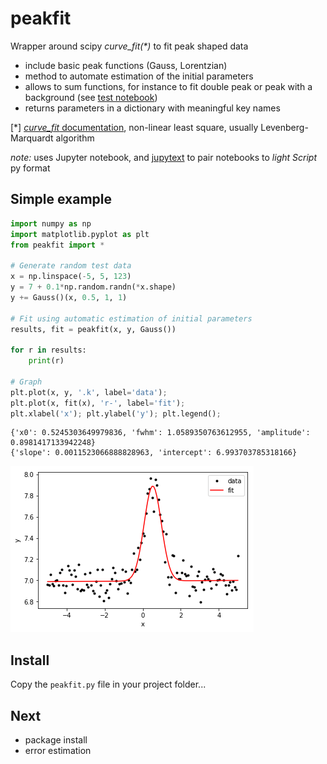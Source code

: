 # peakfit

Wrapper around scipy _curve_fit(*)_ to fit peak shaped data

- include basic peak functions (Gauss, Lorentzian)
- method to automate estimation of the initial parameters 
- allows to sum functions, for instance to fit double peak or peak with a background (see [test notebook](test_peakfit.ipynb))
- returns parameters in a dictionary with meaningful key names

[*] [_curve_fit_ documentation](https://docs.scipy.org/doc/scipy-1.5.1/reference/generated/scipy.optimize.curve_fit.html#scipy.optimize.curve_fit), non-linear least square, usually Levenberg-Marquardt algorithm

_note:_ uses Jupyter notebook, and [jupytext](https://jupytext.readthedocs.io/en/latest/index.html) to pair notebooks to _light Script_ py format

## Simple example

```python
import numpy as np
import matplotlib.pyplot as plt
from peakfit import *

# Generate random test data
x = np.linspace(-5, 5, 123)
y = 7 + 0.1*np.random.randn(*x.shape)
y += Gauss()(x, 0.5, 1, 1)

# Fit using automatic estimation of initial parameters
results, fit = peakfit(x, y, Gauss())

for r in results:
    print(r)

# Graph
plt.plot(x, y, '.k', label='data');
plt.plot(x, fit(x), 'r-', label='fit');
plt.xlabel('x'); plt.ylabel('y'); plt.legend();
```


```
{'x0': 0.5245303649979836, 'fwhm': 1.0589350763612955, 'amplitude': 0.8981417133942248}
{'slope': 0.0011523066888828963, 'intercept': 6.993703785318166}
```

![example_fit](./example/example_fit.png)


## Install
    
Copy the `peakfit.py` file in your project folder...

## Next 
- package install
- error estimation